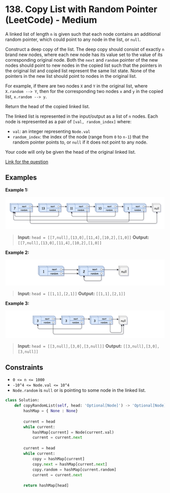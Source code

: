 # 138. Copy List with Random Pointer (LeetCode) - Medium

A linked list of length `n` is given such that each node contains an additional random pointer, which could point to any node in the list, or `null`.

Construct a deep copy of the list. The deep copy should consist of exactly `n` brand new nodes, where each new node has its value set to the value of its corresponding original node. Both the `next` and `random` pointer of the new nodes should point to new nodes in the copied list such that the pointers in the original list and copied list represent the same list state. None of the pointers in the new list should point to nodes in the original list.

For example, if there are two nodes `X` and `Y` in the original list, where `X.random --> Y`, then for the corresponding two nodes `x` and `y` in the copied list, `x.random --> y`.

Return the head of the copied linked list.

The linked list is represented in the input/output as a list of `n` nodes. Each node is represented as a pair of `[val, random_index]` where:

- `val`: an integer representing `Node.val`
- `random_index`: the index of the node (range from `0` to `n-1`) that the random pointer points to, or `null` if it does not point to any node.

Your code will only be given the head of the original linked list.

[Link for the question](https://leetcode.com/problems/copy-list-with-random-pointer/)

## Examples

**Example 1:**

![Copy List with Random Pointer Example 1](../images/copy_list_with_random_pointer_1.png)

> **Input:** `head = [[7,null],[13,0],[11,4],[10,2],[1,0]]`
> **Output:** `[[7,null],[13,0],[11,4],[10,2],[1,0]]`

**Example 2:**

![Copy List with Random Pointer Example 2](../images/copy_list_with_random_pointer_2.png)

> **Input:** `head = [[1,1],[2,1]]`
> **Output:** `[[1,1],[2,1]]`

**Example 3:**

![Copy List with Random Pointer Example 3](../images/copy_list_with_random_pointer_3.png)

> **Input:** `head = [[3,null],[3,0],[3,null]]`
> **Output:** `[[3,null],[3,0],[3,null]]`

## Constraints

- `0 <= n <= 1000`
- `-10^4 <= Node.val <= 10^4`
- `Node.random` is `null` or is pointing to some node in the linked list.

```Python
class Solution:
    def copyRandomList(self, head: 'Optional[Node]') -> 'Optional[Node]':
        hashMap = { None : None}

        current = head
        while current:
            hashMap[current] = Node(current.val)
            current = current.next

        current = head
        while current:
            copy = hashMap[current]
            copy.next = hashMap[current.next]
            copy.random = hashMap[current.random]
            current = current.next

        return hashMap[head]
```